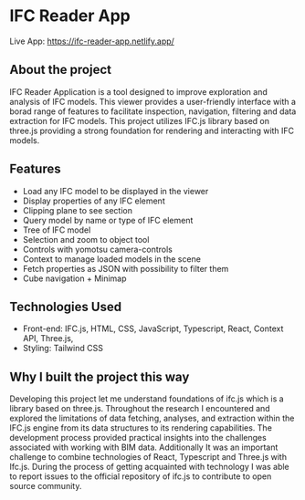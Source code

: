 # IFC Reader App

Live App: https://ifc-reader-app.netlify.app/

## About the project

IFC Reader Application is a tool designed to improve exploration and analysis of IFC models. This viewer provides a user-friendly interface with a borad range of features to facilitate inspection, navigation, filtering and data extraction for IFC models. This project utilizes IFC.js library based on three.js providing a strong foundation for rendering and interacting with IFC models.

## Features

-   Load any IFC model to be displayed in the viewer
-   Display properties of any IFC element
-   Clipping plane to see section
-   Query model by name or type of IFC element
-   Tree of IFC model
-   Selection and zoom to object tool
-   Controls with yomotsu camera-controls
-   Context to manage loaded models in the scene
-   Fetch properties as JSON with possibility to filter them
-   Cube navigation + Minimap

## Technologies Used

-   Front-end: IFC.js, HTML, CSS, JavaScript, Typescript, React, Context API, Three.js, 
-   Styling: Tailwind CSS
  
## Why I built the project this way

Developing this project let me understand foundations of ifc.js which is a library based on three.js. Throughout the research I encountered and explored the limitations of data fetching, analyses, and extraction within the IFC.js engine from its data structures to its rendering capabilities. The development process provided practical insights into the challenges associated with working with BIM data. Additionally It was an important challenge to combine technologies of React, Typescript and Three.js with Ifc.js. During the process of getting acquainted with technology I was able to report issues to the official repository of ifc.js to contribute to open source community.
